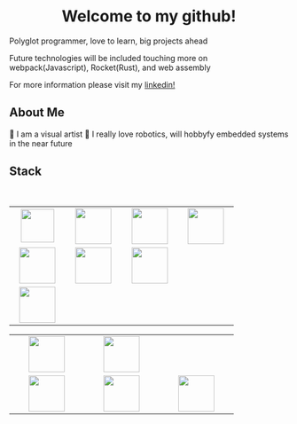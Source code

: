 <h1 align="center">Welcome to my github!</h1>

Polyglot programmer, love to learn, big projects ahead

Future technologies will be included touching more on webpack(Javascript), Rocket(Rust), and web assembly

For more information please visit my [linkedin!](https://www.linkedin.com/in/alvarezivan88/)

## About Me
:art: I am a visual artist
:robot: I really love robotics, will hobbyfy embedded systems in the near future

## Stack

<br>
<table>
<tbody>

<tr>

<td align="center" width="20%">
<img height=60px src="https://upload.wikimedia.org/wikipedia/commons/thumb/9/99/Unofficial_JavaScript_logo_2.svg/768px-Unofficial_JavaScript_logo_2.svg.png"> 
</td>

<td align="center" width="20%">
<img height=65px src="https://www.php.net/images/logos/new-php-logo.svg"> 
</td>

<td align="center" width="20%">
<img height=65px src="https://www.python.org/static/community_logos/python-logo.png"> 
</td>

<td align="center" width="20%">
<img height=65px src="https://upload.wikimedia.org/wikipedia/commons/thumb/d/d5/Rust_programming_language_black_logo.svg/1024px-Rust_programming_language_black_logo.svg.png"> 
</td>

</tr>


<tr>

<td align="center" width="20%">
<img height=65px src="https://cdn.pixabay.com/photo/2015/04/23/17/41/node-js-736399_1280.png"> 
</td>

<td align="center" width="20%">
<img height=65px src="https://upload.wikimedia.org/wikipedia/commons/1/1f/Horn_flask_%28PSF%29.png"> 
</td>

<td align="center" width="20%"> 
<img height=65px src="https://19yw4b240vb03ws8qm25h366-wpengine.netdna-ssl.com/wp-content/uploads/Rocket-300x187.png"> 
</td>

</tr>


<tr>

<td align="center" width="20%">
<img height=65px src="https://www.iconfinder.com/data/icons/logos-3/600/React.js_logo-512.png"> 
</td>

</tr>

</tbody>
</table>

<table>
<tbody>

<tr>

<td align="center" width="20%">
<img height=65px src="https://d2908q01vomqb2.cloudfront.net/cb4e5208b4cd87268b208e49452ed6e89a68e0b8/2018/03/21/DynamoDB-Amazon-Web-Services.jpg"> 
</td>

<td align="center" width="20%">
<img height=65px src="https://www.cloudsavvyit.com/thumbcache/0/0/5398aa629b05ec6fef5a34171383daa7/p/uploads/2019/06/55634f08.png"> 
</td>

</tr>


<tr>

<td align="center" width="20%">
<img height=65px src="https://www.quest.com/community/cfs-filesystemfile/__key/communityserver-components-secureimagefileviewer/communityserver-blogs-components-weblogfiles-00-00-00-00-39/Slide2.JPG_2D00_1100x500x2.jpg?_=637219525519183603"> 
</td>

<td align="center" width="20%">
<img height=65px src="https://i.pinimg.com/564x/c5/fe/79/c5fe79c0aa620269cf810c7be4c9698d.jpg"> 
</td>

<td align="center" width="20%">
<img height=65px src="https://i.pinimg.com/originals/3a/51/12/3a51129274fc2cf77ec774ed11845928.jpg"> 
</td>

</tr>

</tbody>
</table>
